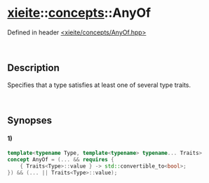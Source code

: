 # [xieite](../xieite.md)\:\:[concepts](../concepts.md)\:\:AnyOf
Defined in header [<xieite/concepts/AnyOf.hpp>](../../include/xieite/concepts/AnyOf.hpp)

&nbsp;

## Description
Specifies that a type satisfies at least one of several type traits.

&nbsp;

## Synopses
#### 1)
```cpp
template<typename Type, template<typename> typename... Traits>
concept AnyOf = (... && requires {
    { Traits<Type>::value } -> std::convertible_to<bool>;
}) && (... || Traits<Type>::value);
```
